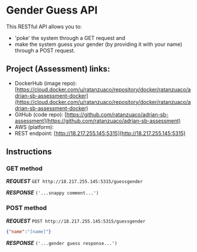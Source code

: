 # Gender Guess API

This RESTful API allows you to:
- 'poke' the system through a GET request and
- make the system guess your gender (by providing it with your name) through a POST request.

## Project (Assessment) links:
- DockerHub (image repo): [https://cloud.docker.com/u/ratanzuaco/repository/docker/ratanzuaco/adrian-sb-assessment-docker](https://cloud.docker.com/u/ratanzuaco/repository/docker/ratanzuaco/adrian-sb-assessment-docker)
- GitHub (code repo): [https://github.com/ratanzuaco/adrian-sb-assessment](https://github.com/ratanzuaco/adrian-sb-assessment)
- AWS (platform): []()
- REST endpoint: [http://18.217.255.145:5315](http://18.217.255.145:5315)

## Instructions

### GET method

***REQUEST***
`GET http://18.217.255.145:5315/guessgender`

***RESPONSE***
`('...snappy comment...')`

### POST method

***REQUEST***
`POST http://18.217.255.145:5315/guessgender`

```JSON
{"name":"[name]"}
```

***RESPONSE***
`('...gender guess response...')`
